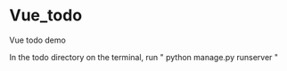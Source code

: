 # Vue_todo
Vue todo demo 

In the todo directory on the terminal, run " python manage.py runserver "

